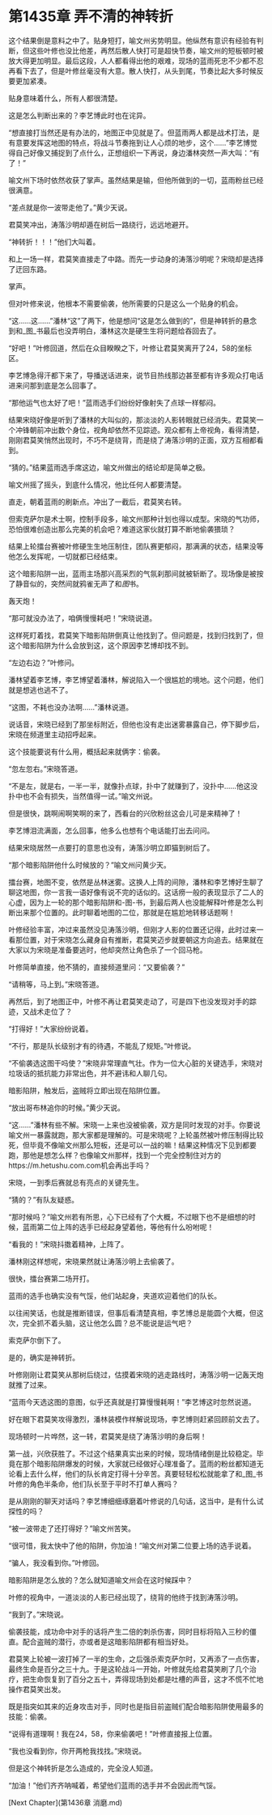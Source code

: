 # 第1435章 弄不清的神转折

这个结果倒是意料之中了。贴身短打，喻文州劣势明显。他纵然有意识有经验有判断，但这些叶修也没比他差，再然后散人快打可是超快节奏，喻文州的短板顿时被放大得更加明显。最后这段，人人都看得出他的艰难，现场的蓝雨死忠不少都不忍再看下去了，但是叶修丝毫没有大意。散人快打，从头到尾，节奏比起大多时候反要更加紧凑。

贴身意味着什么，所有人都很清楚。

这是怎么判断出来的？李艺博此时也在诧异。

“想直接打当然还是有办法的，地图正中见就是了。但蓝雨两人都是战术打法，是有意要发挥这地图的特点，将战斗节奏拖到让人心烦的地步，这个……”李艺博觉得自己好像又捕捉到了点什么，正想组织一下再说，身边潘林突然一声大叫：“有了！”

喻文州下场时依然收获了掌声。虽然结果是输，但他所做到的一切，蓝雨粉丝已经很满意。

“差点就是你一波带走他了。”黄少天说。

君莫笑冲出，涛落沙明却遁在树后一路绕行，远远地避开。

“神转折！！！”他们大叫着。

和上一场一样，君莫笑直接走了中路。而先一步动身的涛落沙明呢？宋晓却是选择了迂回东路。

掌声。

但对叶修来说，他根本不需要偷袭，他所需要的只是这么一个贴身的机会。

“这……这……”潘林“这”了两下，他是想问“这是怎么做到的”，但是神转折的悬念到和_图_书最后也没弄明白，潘林这次是硬生生将问题给吞回去了。

“好吧！”叶修回道，然后在众目睽睽之下，叶修让君莫笑离开了24，58的坐标区。

李艺博急得汗都下来了，导播送话进来，说节目热线那边甚至都有许多观众打电话进来问那到底是怎么回事了。

“那他运气也太好了吧！”蓝雨选手们纷纷好像射失了点球一样郁闷。

结果宋晓好像是听到了潘林的大叫似的，那淡淡的人影转眼就已经消失。君莫笑一个冲锋朝前冲出数个身位，视角却依然不见踪迹。观众都有上帝视角，看得清楚，刚刚君莫笑悄然出现时，不巧不是绕背，而是绕了涛落沙明的正面，双方互相都看到。

“猜的。”结果蓝雨选手席这边，喻文州做出的结论却是简单之极。

喻文州摇了摇头，到底什么情况，他比任何人都要清楚。

直走，朝着蓝雨的刷新点。冲出了一截后，君莫笑右转。

但索克萨尔是术士啊，控制手段多，喻文州那种计划也得以成型。宋晓的气功师，恐怕很难创造出那么完美的机会吧？难道这家伙就打算不断地偷袭猥琐？

结果上轮擂台赛被叶修硬生生地压制住，团队赛更郁闷，那满满的状态，结果没等他怎么发挥呢，一切就都已经结束。

这个暗影陷阱一出，蓝雨主场那兴高采烈的气氛刹那间就被斩断了。现场像是被按了静音似的，突然间就鸦雀无声了和*图*书。

轰天炮！

“那可就没办法了，咱俩慢慢耗吧！”宋晓说道。

这样死盯着找，君莫笑下暗影陷阱倒真让他找到了。但问题是，找到归找到了，但这个暗影陷阱为什么会放到这，这个原因李艺博却找不到。

“左边右边？”叶修问。

潘林望着李艺博，李艺博望着潘林，解说陷入一个很尴尬的境地。这个问题，他们就是想逃也逃不了。

“这图，不耗也没办法啊……”潘林说道。

说话音，宋晓已经到了那坐标附近，但他也没有走出迷雾暴露自己，停下脚步后，宋晓在频道里主动招呼起来。

这个技能要说有什么用，概括起来就俩字：偷袭。

“忽左忽右。”宋晓答道。

“不是左，就是右，一半一半，就像扑点球，扑中了就赚到了，没扑中……他这没扑中也不会有损失，当然值得一试。”喻文州说。

但是很快，跳啊闹啊笑啊的来了，西看台的兴欣粉丝这会儿可是来精神了！

李艺博泪流满面，怎么回事，他多么也想有个电话能打出去问问。

结果宋晓居然一点要打的意思也没有，涛落沙明立即猫到树后了。

“那个暗影陷阱他什么时候放的？”喻文州问黄少天。

擂台赛，地图不变，依然是丛林迷雾。这换人上阵的间隙，潘林和李艺博好生聊了聊这地图，你一言我一语好像有说不完的话似的。这话痨一般的表现显示了二人的心虚，因为上一轮的那个暗影陷阱和-图-书，到最后两人也没能解释叶修是怎么判断出来那个位置的。此时聊着地图的二位，那就是在尴尬地转移话题啊！

叶修经验丰富，冲过来虽然没见涛落沙明，但刚才人影的位置还记得，此时过来一看那位置，对于宋晓怎么藏身自有推断，君莫笑迈步就要朝这方向追去。结果就在大家以为宋晓是准备要逃时，他却突然让角色杀了一个回马枪。

叶修简单直接，他不猜的，直接频道里问：“又要偷袭？”

“请稍等，马上到。”宋晓答道。

再然后，到了地图正中，叶修不再让君莫笑走动了，可是四下也没发现对手的踪迹，又战术走位了？

“打得好！”大家纷纷说着。

“不行，那是队长级别才有的待遇，不能乱了规矩。”叶修说。

“不偷袭选这图干吗使？”宋晓非常理直气壮。作为一位大心脏的关键选手，宋晓对垃圾话的抵抗能力非常出色，并不避讳和人聊几句。

暗影陷阱，触发后，盗贼将立即出现在陷阱位置。

“放出哥布林追你的时候。”黄少天说。

“这……”潘林有些不解。宋晓一上来也没被偷袭，双方是同时发现的对手。你要说喻文州一暴露就跑，那大家都是理解的。可是宋晓呢？上轮虽然被叶修压制得比较死，但毕竟不像喻文州那么短板，还是可以一战的嘛！结果这种情况下见到都要跑，那他是想怎么样？也像喻文州那样，找到一个完全控制住对方的https://m.hetushu.com.com机会再出手吗？

宋晓，一到季后赛就总有亮点的关键先生。

“猜的？”有队友疑惑。

“那时候吗？”喻文州若有所思，心下已经有了个大概，不过眼下也不是细想的时候，蓝雨第二位上阵的选手已经起身望着他，等他有什么吩咐呢！

“看我的！”宋晓抖擞着精神，上阵了。

潘林刚这样想呢，宋晓果然就让涛落沙明上去偷袭了。

很快，擂台赛第二场开打。

蓝雨的选手也确实没有气馁，他们站起身，夹道欢迎着他们的队长。

以往闹笑话，也就是推断错误，但事后看清楚真相，李艺博总是能圆个大概，但这次，完全抓不着头脑，这让他怎么圆？总不能说是运气吧？

索克萨尔倒下了。

是的，确实是神转折。

叶修刚刚让君莫笑从那树后绕过，估摸着宋晓的逃走路线时，涛落沙明一记轰天炮就推了过来。

“蓝雨今天选这图的意图，似乎还真就是打算慢慢耗啊！”李艺博这时忽然说道。

好在眼下君莫笑攻得激烈，潘林装模作样解说现场，李艺博则赶紧回顾前文去了。

现场顿时一片哗然，这一转，君莫笑是绕了涛落沙明的身后啊！

第一战，兴欣获胜了。不过这个结果真实出来的时候，现场情绪倒是比较稳定。毕竟在那个暗影陷阱爆发的时候，大家就已经做好心理准备了。蓝雨的粉丝都知道无论看上去什么样，他们的队长肯定打得十分辛苦。真要轻轻松松就能拿了和_图_书叶修的角色半条命，他们队长至于平时不打单人赛吗？

是从刚刚的聊天对话吗？李艺博细细琢磨着叶修说的几句话，这当中，是有什么试探性的吗？

“被一波带走了还打得好？”喻文州苦笑。

“很可惜，我太快中了他的陷阱，你加油！”喻文州对第二位要上场的选手说着。

“骗人，我没看到你。”叶修回。

暗影陷阱是怎么放的？怎么就知道喻文州会在这时候踩中？

叶修的视角中，一道淡淡的人影已经出现了，绕背的他终于找到涛落沙明。

“我到了。”宋晓说。

偷袭技能，成功命中对手的话将产生二倍的刺杀伤害，同时目标将陷入三秒的僵直。配合盗贼的潜行，亦或者是这暗影陷阱都有相当好处。

君莫笑上轮被一波打掉了一半的生命，之后强杀索克萨尔时，又再添了一点伤害，最终生命是百分之三十九。于是这轮战斗一开始，叶修就先给君莫笑刷了几个治疗，把生命恢复到了百分之五十，弄得现场到处都是吐槽的声音，这才不慌不忙地操作君莫笑出发。

既是指突如其来的近身攻击对手，同时也是指目前盗贼们配合暗影陷阱使用最多的技能：偷袭。

“说得有道理啊！我在24，58，你来偷袭吧！”叶修直接报上位置。

“我也没看到你，你开两枪我找找。”宋晓说。

但是这个神转折是怎么造成的，完全没人知道。

“加油！”他们齐齐呐喊着，希望他们蓝雨的选手并不会因此而气馁。



[Next Chapter](第1436章 消磨.md)